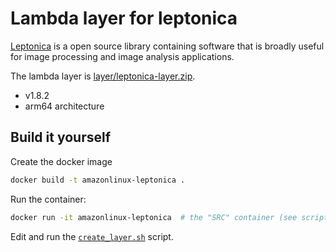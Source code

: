 # Lambda layer for leptonica

[Leptonica](http://www.leptonica.org/) is a open source library containing software that
is broadly useful for image processing and image analysis applications.

The lambda layer is [layer/leptonica-layer.zip](layer/leptonica-layer.zip).
- v1.8.2
- arm64 architecture

## Build it yourself
Create the docker image
```bash
docker build -t amazonlinux-leptonica .
```

Run the container:
```bash
docker run -it amazonlinux-leptonica  # the "SRC" container (see script)
```

Edit and run the [`create_layer.sh`](create_layer.sh) script.
